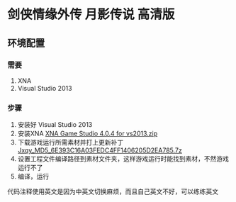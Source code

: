 # 剑侠情缘外传 月影传说 高清版

## 环境配置
### 需要
1. XNA
2. Visual Studio 2013

### 步骤
1. 安装好	Visual Studio 2013
2. 安装XNA	[XNA Game Studio 4.0.4 for vs2013.zip](https://pan.baidu.com/s/1RhtoNlVy21AplJgJfbO0Mw)
3. 下载游戏运行所需素材并打上更新补丁	[Jxqy_MD5_6E393C16A03FEDC4FF1406205D2EA785.7z](https://pan.baidu.com/s/1skOIS81)
4. 设置工程文件编译路径到素材文件夹，这样游戏运行时能找到素材，不然游戏运行不了
5. 编译，运行


代码注释使用英文是因为中英文切换麻烦，而且自己英文不好，可以练练英文
